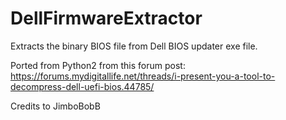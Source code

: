 # DellFirmwareExtractor
Extracts the binary BIOS file from Dell BIOS updater exe file.

Ported from Python2 from this forum post: https://forums.mydigitallife.net/threads/i-present-you-a-tool-to-decompress-dell-uefi-bios.44785/

Credits to JimboBobB
